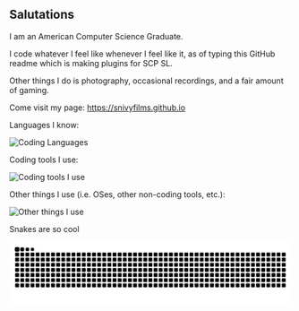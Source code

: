 ## Salutations

I am an American Computer Science Graduate.

I code whatever I feel like whenever I feel like it, as of typing this GitHub readme which is making plugins for SCP SL.

Other things I do is photography, occasional recordings, and a fair amount of gaming.

Come visit my page: https://snivyfilms.github.io

Languages I know:

![Coding Languages](https://skills-icons.vercel.app/api/icons?i=c,cpp,csharp,java,js,python,r)

Coding tools I use:

![Coding tools I use](https://skills-icons.vercel.app/api/icons?i=androidstudio,clion,eclipse,github,intellij,notepadpp,pycharm,rider,unity,vim,visualstudio,vscode,webstorm)

Other things I use (i.e. OSes, other non-coding tools, etc.):

![Other things I use](https://skills-icons.vercel.app/api/icons?i=apple,arch,discord,gimp,lightroom,linux,ps,premierepro,raspberrypi,steam,windows)

Snakes are so cool

<picture>
  <source media="(prefers-color-scheme: dark)" srcset="https://raw.githubusercontent.com/SnivyFilms/SnivyFilms/output/github-snake-dark.svg">
  <source media="(prefers-color-scheme: light)" srcset="https://raw.githubusercontent.com/SnivyFilms/SnivyFilms/output/github-snake.svg">
  <img alt="github contribution grid snake animation" src="https://raw.githubusercontent.com/SnivyFilms/SnivyFilms/output/github-snake.svg">
</picture>

